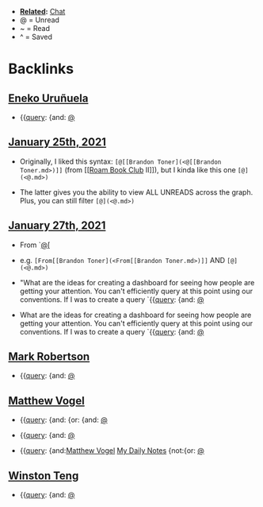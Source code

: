 - **[Related](<Related.md>):** [Chat](<Chat.md>)
- @ = Unread
- ~ = Read
- ^ = Saved

# Backlinks
## [Eneko Uruñuela](<Eneko Uruñuela.md>)
- {{[query](<query.md>): {and: [@](<@.md>)

## [January 25th, 2021](<January 25th, 2021.md>)
- Originally, I liked this syntax: `[@[[Brandon Toner](<@[[Brandon Toner.md>)]]` (from [[[Roam Book Club](<[[Roam Book Club.md>) II]]), but I kinda like this one `[@](<@.md>)`

- The latter gives you the ability to view ALL UNREADS across the graph. Plus, you can still filter `[@](<@.md>)`

## [January 27th, 2021](<January 27th, 2021.md>)
- From `[@](<@.md>)[

- e.g. `[From[[Brandon Toner](<From[[Brandon Toner.md>)]]` AND `[@](<@.md>)`

- "What are the ideas for creating a dashboard for seeing how people are getting your attention. You can't efficiently query at this point using our conventions. If I was to create a query `{{[query](<query.md>): {and: [@](<@.md>)

- What are the ideas for creating a dashboard for seeing how people are getting your attention. You can't efficiently query at this point using our conventions. If I was to create a query `{{[query](<query.md>): {and: [@](<@.md>)

## [Mark Robertson](<Mark Robertson.md>)
- {{[query](<query.md>): {and: [@](<@.md>)

## [Matthew Vogel](<Matthew Vogel.md>)
- {{[query](<query.md>): {and: {or: {and: [@](<@.md>)

- {{[query](<query.md>): {and: [@](<@.md>)

- {{[query](<query.md>): {and:[Matthew Vogel](<Matthew Vogel.md>) [My Daily Notes](<My Daily Notes.md>) {not:{or: [@](<@.md>)

## [Winston Teng](<Winston Teng.md>)
- {{[query](<query.md>): {and: [@](<@.md>)

